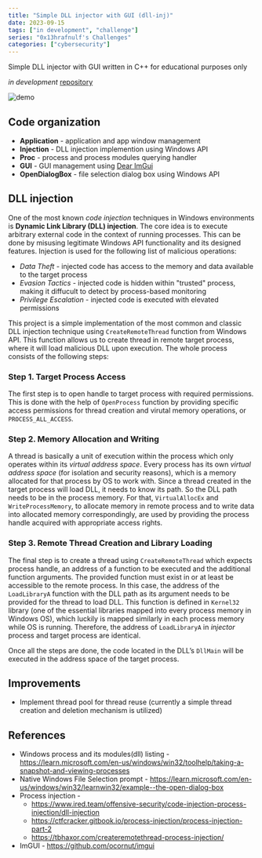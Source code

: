 ```yaml
---
title: "Simple DLL injector with GUI (dll-inj)"
date: 2023-09-15
tags: ["in development", "challenge"]
series: "0x13hrafnulf's Challenges"
categories: ["cybersecurity"]
---
```


Simple DLL injector with GUI written in C++ for educational purposes only

*in development* [repository](https://github.com/0x5bjorn/dll-inj)

![demo](images/posts-media/dll-inj/demo.gif)

## Code organization

- **Application** - application and app window management
- **Injection** - DLL injection implemention using Windows API
- **Proc** - process and process modules querying handler
- **GUI** - GUI management using [Dear ImGui](https://github.com/ocornut/imgui)
- **OpenDialogBox** - file selection dialog box using Windows API

## DLL injection

One of the most known *code injection* techniques in Windows environments is **Dynamic Link Library (DLL) injection**. The core idea is to execute arbitrary external code in the context of running processes. This can be done by misusing legitimate Windows API functionality and its designed features. Injection is used for the following list of malicious operations:

- *Data Theft* - injected code has access to the memory and data available to the target process
- *Evasion Tactics* - injected code is hidden within "trusted" process, making it diffucult to detect by process-based monitoring
- *Privilege Escalation* - injected code is executed with elevated permissions

This project is a simple implementation of the most common and classic DLL injection technique using `CreateRemoteThread` function from Windows API. This function allows us to create thread in remote target process, where it will load malicious DLL upon execution. The whole process consists of the following steps:

### Step 1. Target Process Access

The first step is to open handle to target process with required permissions. This is done with the help of `OpenProcess` function by providing specific access permissions for thread creation and virutal memory operations, or `PROCESS_ALL_ACCESS`.

### Step 2. Memory Allocation and Writing

A thread is basically a unit of execution within the process which only operates within its *virtual address space*. Every process has its own *virtual address space* (for isolation and security reasons), which is a memory allocated for that process by OS to work with. Since a thread created in the target process will load DLL, it needs to know its path. So the DLL path needs to be in the process memory. For that, `VirtualAllocEx` and `WriteProcessMemory`, to allocate memory in remote process and to write data into allocated memory correspondingly, are used by providing the process handle acquired with appropriate access rights.

### Step 3. Remote Thread Creation and Library Loading

The final step is to create a thread using `CreateRemoteThread` which expects process handle, an address of a function to be executed and the additional function arguments. The provided function must exist in or at least be accessible to the remote process. In this case, the address of the `LoadLibraryA` function with the DLL path as its argument needs to be provided for the thread to load DLL. This function is defined in `Kernel32` library (one of the essential libraries mapped into every process memory in Windows OS), which luckily is mapped similarly in each process memory while OS is running. Therefore, the address of `LoadLibraryA` in *injector* process and target process are identical.

Once all the steps are done, the code located in the DLL’s `DllMain` will be executed in the address space of the target process.

<!-- ## Dynamic data updates
*Coming soon...* -->

## Improvements

- Implement thread pool for thread reuse (currently a simple thread creation and deletion mechanism is utilized)

## References

- Windows process and its modules(dll) listing - <https://learn.microsoft.com/en-us/windows/win32/toolhelp/taking-a-snapshot-and-viewing-processes>
- Native Windows File Selection prompt - <https://learn.microsoft.com/en-us/windows/win32/learnwin32/example--the-open-dialog-box>
- Process injection -
 	- <https://www.ired.team/offensive-security/code-injection-process-injection/dll-injection>
 	- <https://ctfcracker.gitbook.io/process-injection/process-injection-part-2>
 	- <https://tbhaxor.com/createremotethread-process-injection/>
- ImGUI - <https://github.com/ocornut/imgui>
